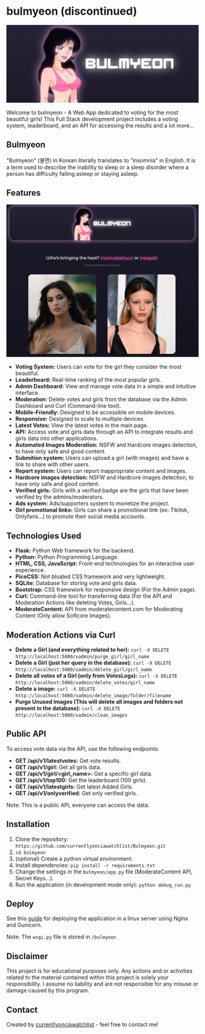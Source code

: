 # bulmyeon (discontinued)

<p align="center">
  <img src="images/logo.png" />
</p>

Welcome to bulmyeon - A Web App dedicated to voting for the most beautiful girls! This Full Stack development project includes a voting system, leaderboard, and an API for accessing the results and a lot more...

## Bulmyeon

"Bulmyeon" (불면) in Korean literally translates to "insomnia" in English. It is a term used to describe the inability to sleep or a sleep disorder where a person has difficulty falling asleep or staying asleep.

## Features

![Main](images/index.png)

- **Voting System:** Users can vote for the girl they consider the most beautiful.
- **Leaderboard:** Real-time ranking of the most popular girls.
- **Admin Dashboard:** View and manage vote data in a simple and intuitive interface.
- **Moderation:** Delete votes and girls from the database via the Admin Dashboard and Curl (Command-line tool).
- **Mobile-Friendly:** Designed to be accessible on mobile devices.
- **Responsive:** Designed to scale to multiple devices.
- **Latest Votes:** View the latest votes in the main page.
- **API:** Access vote and girls data through an API to integrate results and girls data into other applications.
- **Automated Images Moderation:** NSFW and Hardcore images detection, to have only safe and good content.
- **Submition system:** Users can upload a girl (with images) and have a link to share with other users. 
- **Report system:** Users can report inappropriate content and images.
- **Hardcore images detection:** NSFW and Hardcore images detection, to have only safe and good content.
- **Verified girls:** Girls with a verified badge are the girls that have been verified by the admins/moderators.
- **Ads system:** Ads/supporters system to monetize the project.
- **Girl promotional links:** Girls can share a promotional link (ex: Tikitok, Onlyfans...) to promote their social media accounts. 


## Technologies Used

- **Flask:** Python Web framework for the backend.
- **Python:** Python Programming Language. 
- **HTML, CSS, JavaScript:** Front-end technologies for an interactive user experience.
- **PicoCSS:** Not bloated CSS framework and very lightweight. 
- **SQLite:** Database for storing vote and girls data.
- **Bootstrap:** CSS framework for responsive design (For the Admin page).
- **Curl:** Command-line tool for transferring data (For the API and Moderation Actions like deleting Votes, Girls...).
- **ModerateContent:** API from moderatecontent.com for Moderating Content (Only allow Softcore Images).

## Moderation Actions via Curl

- **Delete a Girl (and everything related to her):** `curl -X DELETE http://localhost:5000/xadmin/purge_girl/girl_name`
- **Delete a Girl (just her query in the database):** `curl -X DELETE http://localhost:5000/xadmin/delete_girl/girl_name`
- **Delete all votes of a Girl (only from VotesLogs):** `curl -X DELETE http://localhost:5000/xadmin/delete_votes/girl_name`
- **Delete a image:** `curl -X DELETE http://localhost:5000/xadmin/delete_image/folder/filename`
- **Purge Unused Images (This will delete all images and folders not present in the database):** `curl -X DELETE http://localhost:5000/xadmin/clean_images`

## Public API

To access vote data via the API, use the following endpoints:

- **GET /api/v1/latestvotes:** Get vote results.
- **GET /api/v1/girl:** Get all girls data.
- **GET /api/v1/girl/<girl_name>:** Get a specific girl data.
- **GET /api/v1/top100:** Get the leaderboard (100 girls).
- **GET /api/v1/latestgirls:** Get latest Added Girls.
- **GET /api/v1/onlyverified:** Get only verified girls.

Note: This is a public API, everyone can access the data.

## Installation

1. Clone the repository: `https://github.com/currentlyonciawatchlist/Bulmyeon.git`
2. `cd bulmyeon`
3. (optional) Create a python virtual environment. 
4. Install dependencies: `pip install -r requirements.txt`
5. Change the settings in the `bulmyeon/app.py` file (ModerateContent API, Secret Keys...).
6. Run the application (in development mode only): `python debug_run.py`

## Deploy

See this [guide](https://dev.to/brandonwallace/deploy-flask-the-easy-way-with-gunicorn-and-nginx-jgc) for deploying the application in a linux server using Nginx and Gunicorn.

Note: The `wsgi.py` file is stored in `/bulmyeon`

## Disclaimer

This project is for educational purposes only. Any actions and or activities related to the material contained within this project is solely your responsibility. I assume no liability and are not responsible for any misuse or damage caused by this program.

## Contact

Created by [currentlyonciawatchlist](https://github.com/currentlyonciawatchlist) - feel free to contact me!
